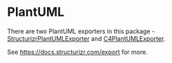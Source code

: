# PlantUML

There are two PlantUML exporters in this package - [StructurizrPlantUMLExporter](StructurizrPlantUMLExporter.java) and [C4PlantUMLExporter](C4PlantUMLExporter.java).

See https://docs.structurizr.com/export for more.
